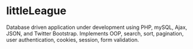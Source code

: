 littleLeague
============

Database driven application under development using PHP, mySQL, Ajax, JSON, and Twitter Bootstrap. Implements OOP, search, sort, pagination,
user authentication, cookies, session, form validation.

